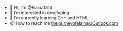 - 👋 Hi, I’m @Elaina1314
- 👀 I’m interested in developing
- 🌱 I’m currently learning C++ and HTML
- 📫 How to reach me thejourneyofelaina@Outlook.com

<!---
Elaina1314/Elaina1314 is a ✨ special ✨ repository because its `README.md` (this file) appears on your GitHub profile.
You can click the Preview link to take a look at your changes.
--->
